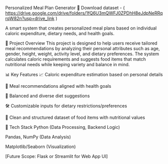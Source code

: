 Personalized Meal Plan Generator
📁 Download dataset - ( https://drive.google.com/drive/folders/1fQ6U3mQWFJ0ZPDhH8eJdpNeRRqrqW82n?usp=drive_link )


A smart system that creates personalized meal plans based on individual caloric expenditure, dietary needs, and health goals.

🚀 Project Overview
This project is designed to help users receive tailored meal recommendations by analyzing their personal attributes such as age, gender, height, weight, activity level, and dietary preferences. The system calculates caloric requirements and suggests food items that match nutritional needs while keeping variety and balance in mind.

📊 Key Features
📈 Caloric expenditure estimation based on personal details

🥗 Meal recommendations aligned with health goals

🍱 Balanced and diverse diet suggestions

🛠️ Customizable inputs for dietary restrictions/preferences

📁 Clean and structured dataset of food items with nutritional values

🧠 Tech Stack
Python (Data Processing, Backend Logic)

Pandas, NumPy (Data Analysis)

Matplotlib/Seaborn (Visualization)

[Future Scope: Flask or Streamlit for Web App UI]
